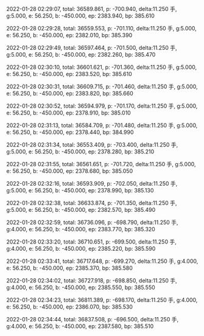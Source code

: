 2022-01-28 02:29:07, total: 36589.861, p: -700.940, delta:11.250 手, g:5.000, e: 56.250, b: -450.000, ep: 2383.940, bp: 385.610

2022-01-28 02:29:28, total: 36559.553, p: -701.110, delta:11.250 手, g:5.000, e: 56.250, b: -450.000, ep: 2382.010, bp: 385.390

2022-01-28 02:29:49, total: 36597.464, p: -701.500, delta:11.250 手, g:5.000, e: 56.250, b: -450.000, ep: 2382.260, bp: 385.470

2022-01-28 02:30:10, total: 36601.621, p: -701.360, delta:11.250 手, g:5.000, e: 56.250, b: -450.000, ep: 2383.520, bp: 385.610

2022-01-28 02:30:31, total: 36609.715, p: -701.460, delta:11.250 手, g:5.000, e: 56.250, b: -450.000, ep: 2383.820, bp: 385.660

2022-01-28 02:30:52, total: 36594.979, p: -701.170, delta:11.250 手, g:5.000, e: 56.250, b: -450.000, ep: 2378.910, bp: 385.010

2022-01-28 02:31:13, total: 36584.709, p: -701.480, delta:11.250 手, g:5.000, e: 56.250, b: -450.000, ep: 2378.440, bp: 384.990

2022-01-28 02:31:34, total: 36553.409, p: -703.400, delta:11.250 手, g:5.000, e: 56.250, b: -450.000, ep: 2378.280, bp: 385.210

2022-01-28 02:31:55, total: 36561.651, p: -701.720, delta:11.250 手, g:5.000, e: 56.250, b: -450.000, ep: 2378.680, bp: 385.050

2022-01-28 02:32:16, total: 36593.909, p: -702.050, delta:11.250 手, g:5.000, e: 56.250, b: -450.000, ep: 2378.990, bp: 385.130

2022-01-28 02:32:38, total: 36633.874, p: -701.350, delta:11.250 手, g:5.000, e: 56.250, b: -450.000, ep: 2382.570, bp: 385.490

2022-01-28 02:32:59, total: 36736.096, p: -698.790, delta:11.250 手, g:4.000, e: 56.250, b: -450.000, ep: 2383.770, bp: 385.320

2022-01-28 02:33:20, total: 36710.651, p: -699.500, delta:11.250 手, g:4.000, e: 56.250, b: -450.000, ep: 2385.220, bp: 385.590

2022-01-28 02:33:41, total: 36717.648, p: -699.270, delta:11.250 手, g:4.000, e: 56.250, b: -450.000, ep: 2385.370, bp: 385.580

2022-01-28 02:34:02, total: 36727.918, p: -698.850, delta:11.250 手, g:4.000, e: 56.250, b: -450.000, ep: 2385.550, bp: 385.550

2022-01-28 02:34:23, total: 36811.389, p: -698.170, delta:11.250 手, g:4.000, e: 56.250, b: -450.000, ep: 2386.070, bp: 385.530

2022-01-28 02:34:44, total: 36837.508, p: -696.500, delta:11.250 手, g:4.000, e: 56.250, b: -450.000, ep: 2387.580, bp: 385.510